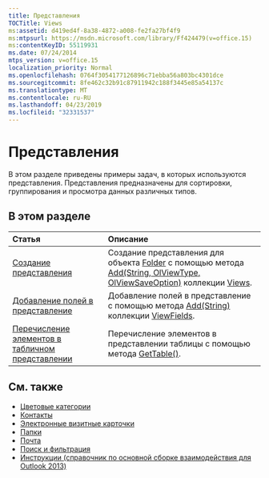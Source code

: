 ```yaml
---
title: Представления
TOCTitle: Views
ms:assetid: d419ed4f-8a38-4872-a008-fe2fa27bf4f9
ms:mtpsurl: https://msdn.microsoft.com/library/Ff424479(v=office.15)
ms:contentKeyID: 55119931
ms.date: 07/24/2014
mtps_version: v=office.15
localization_priority: Normal
ms.openlocfilehash: 0764f3054177126896c71ebba56a803bc4301dce
ms.sourcegitcommit: 8fe462c32b91c87911942c188f3445e85a54137c
ms.translationtype: MT
ms.contentlocale: ru-RU
ms.lasthandoff: 04/23/2019
ms.locfileid: "32331537"
---
```

# <a name="views"></a>Представления

В этом разделе приведены примеры задач, в которых используются представления. Представления предназначены для сортировки, группирования и просмотра данных различных типов.

## <a name="in-this-section"></a>В этом разделе

|Статья|Описание|
|:----|:----------|
|[Создание представления](how-to-create-a-view.md)  |Создание представления для объекта [Folder](https://msdn.microsoft.com/library/bb645774\(v=office.15\)) с помощью метода [Add(String, OlViewType, OlViewSaveOption)](https://msdn.microsoft.com/library/bb643986\(v=office.15\)) коллекции [Views](https://msdn.microsoft.com/library/bb644226\(v=office.15\)).|
|[Добавление полей в представление](how-to-add-fields-to-a-view.md)  |Добавление полей в представление с помощью метода [Add(String)](https://msdn.microsoft.com/library/bb646040\(v=office.15\)) коллекции [ViewFields](https://msdn.microsoft.com/library/bb645950\(v=office.15\)).|
|[Перечисление элементов в табличном представлении](how-to-enumerate-items-in-a-table-view.md)  |Перечисление элементов в представлении таблицы с помощью метода [GetTable()](https://msdn.microsoft.com/library/ff184699\(v=office.15\)).|

## <a name="see-also"></a>См. также

- [Цветовые категории](color-categories.md)
- [Контакты](contacts.md)
- [Электронные визитные карточки](electronic-business-cards.md)
- [Папки](folders.md)
- [Почта](mail.md)
- [Поиск и фильтрация](search-and-filter.md)
- [Инструкции (справочник по основной сборке взаимодействия для Outlook 2013)](how-do-i-outlook-2013-pia-reference.md)

